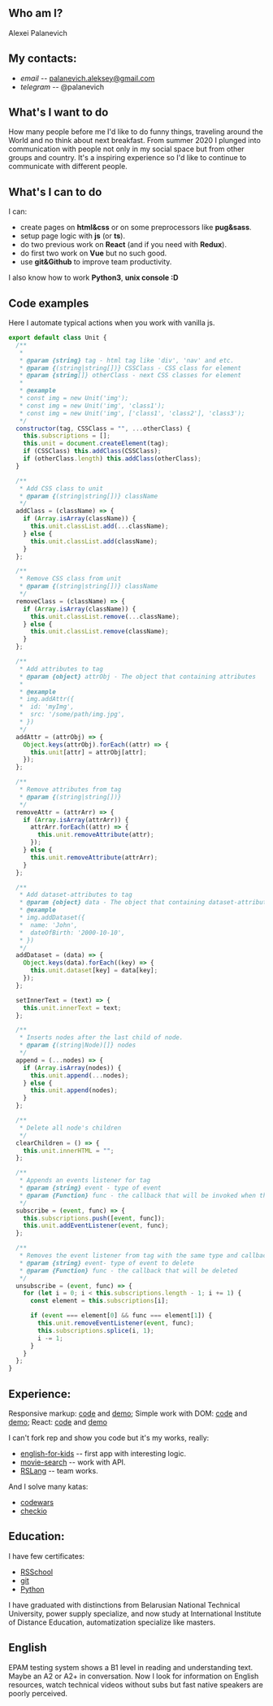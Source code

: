 ## Who am I?

Alexei Palanevich

## My contacts:

- _email_ -- palanevich.aleksey@gmail.com
- _telegram_ -- @palanevich

## What's I want to do

How many people before me I'd like to do funny things, traveling around the World and no think about next breakfast. From summer 2020 I plunged into communication with people not only in my social space but from other groups and country. It's a inspiring experience so I'd like to continue to communicate with different people.

## What's I can to do

I can:

- create pages on __html&css__ or on some preprocessors like __pug&sass__.
- setup page logic with __js__ (or __ts__).
- do two previous work on __React__ (and if you need with __Redux__).
- do first two work on __Vue__ but no such good.
- use __git&Github__ to improve team productivity.

I also know how to work __Python3__, __unix console :D__

## Code examples

Here I automate typical actions when you work with vanilla js.

```js
export default class Unit {
  /**
   *
   * @param {string} tag - html tag like 'div', 'nav' and etc.
   * @param {(string|string[])} CSSClass - CSS class for element
   * @param {string[]} otherClass - next CSS classes for element
   *
   * @example
   * const img = new Unit('img');
   * const img = new Unit('img', 'class1');
   * const img = new Unit('img', ['class1', 'class2'], 'class3');
   */
  constructor(tag, CSSClass = "", ...otherClass) {
    this.subscriptions = [];
    this.unit = document.createElement(tag);
    if (CSSClass) this.addClass(CSSClass);
    if (otherClass.length) this.addClass(otherClass);
  }

  /**
   * Add CSS class to unit
   * @param {(string|string[])} className
   */
  addClass = (className) => {
    if (Array.isArray(className)) {
      this.unit.classList.add(...className);
    } else {
      this.unit.classList.add(className);
    }
  };

  /**
   * Remove CSS class from unit
   * @param {(string|string[])} className
   */
  removeClass = (className) => {
    if (Array.isArray(className)) {
      this.unit.classList.remove(...className);
    } else {
      this.unit.classList.remove(className);
    }
  };

  /**
   * Add attributes to tag
   * @param {object} attrObj - The object that containing attributes
   *
   * @example
   * img.addAttr({
   *  id: 'myImg',
   *  src: '/some/path/img.jpg',
   * })
   */
  addAttr = (attrObj) => {
    Object.keys(attrObj).forEach((attr) => {
      this.unit[attr] = attrObj[attr];
    });
  };

  /**
   * Remove attributes from tag
   * @param {(string|string[])}
   */
  removeAttr = (attrArr) => {
    if (Array.isArray(attrArr)) {
      attrArr.forEach((attr) => {
        this.unit.removeAttribute(attr);
      });
    } else {
      this.unit.removeAttribute(attrArr);
    }
  };

  /**
   * Add dataset-attributes to tag
   * @param {object} data - The object that containing dataset-attributes
   * @example
   * img.addDataset({
   *  name: 'John',
   *  dateOfBirth: '2000-10-10',
   * })
   */
  addDataset = (data) => {
    Object.keys(data).forEach((key) => {
      this.unit.dataset[key] = data[key];
    });
  };

  setInnerText = (text) => {
    this.unit.innerText = text;
  };

  /**
   * Inserts nodes after the last child of node.
   * @param {(string|Node)[]} nodes
   */
  append = (...nodes) => {
    if (Array.isArray(nodes)) {
      this.unit.append(...nodes);
    } else {
      this.unit.append(nodes);
    }
  };

  /**
   * Delete all node's children
   */
  clearChildren = () => {
    this.unit.innerHTML = "";
  };

  /**
   * Appends an events listener for tag
   * @param {string} event - type of event
   * @param {Function} func - the callback that will be invoked when the event is dispatched
   */
  subscribe = (event, func) => {
    this.subscriptions.push([event, func]);
    this.unit.addEventListener(event, func);
  };

  /**
   * Removes the event listener from tag with the same type and callback.
   * @param {string} event- type of event to delete
   * @param {Function} func - the callback that will be deleted
   */
  unsubscribe = (event, func) => {
    for (let i = 0; i < this.subscriptions.length - 1; i += 1) {
      const element = this.subscriptions[i];

      if (event === element[0] && func === element[1]) {
        this.unit.removeEventListener(event, func);
        this.subscriptions.splice(i, 1);
        i -= 1;
      }
    }
  };
}
```

## Experience:

Responsive markup: [code](https://github.com/GolDOragon/singolo) and [demo](https://goldoragon.github.io/singolo/);
Simple work with DOM: [code](https://github.com/GolDOragon/virtual-keyboard) and [demo](https://goldoragon.github.io/virtual-keyboard/);
React: [code](https://github.com/GolDOragon/songbird) and [demo](https://goldoragon-songbird.netlify.app/)

I can't fork rep and show you code but it's my works, really:

- [english-for-kids](https://goldoragon-english-for-kids.netlify.app/) -- first app with interesting logic.
- [movie-search](https://goldoragon-movie-search.netlify.app/) -- work with API.
- [RSLang](https://rslang-team42-andreimedvedevsaratov.netlify.app/) -- team works.

And I solve many katas:

- [codewars](https://www.codewars.com/users/GolDOragon)
- [checkio](https://py.checkio.org/user/palanevich.aleksey/list/)

## Education:

I have few certificates:

- [RSSchool](https://app.rs.school/certificate/n4knovsx)
- [git](https://stepik.org/cert/229740)
- [Python](https://stepik.org/course/67)

I have graduated with distinctions from Belarusian National Technical University, power supply specialize, and now study at International Institute of Distance Education, automatization specialize like masters.

## English

EPAM testing system shows a B1 level in reading and understanding text. Maybe an A2 or A2+ in conversation. Now I look for information on English resources, watch technical videos without subs but fast native speakers are poorly perceived.
